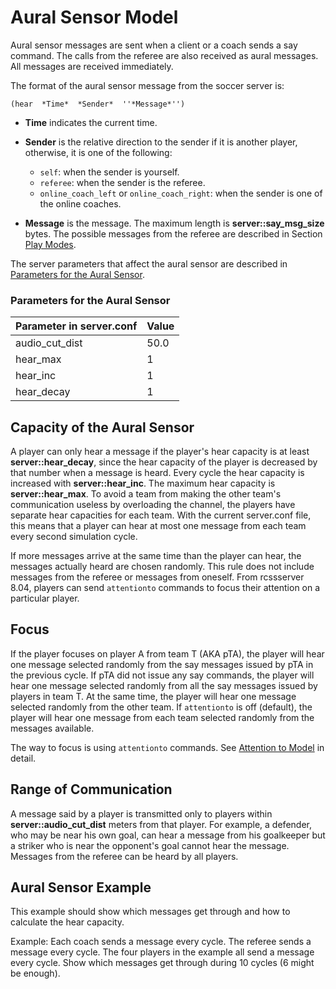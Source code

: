 # Aural Sensor Model

Aural sensor messages are sent when a client or a coach sends a say command. The calls from the referee are also received as aural messages. All messages are received immediately.

The format of the aural sensor message from the soccer server is:

```
(hear  *Time*  *Sender*  ''*Message*'')
```

- **Time** indicates the current time.
- **Sender** is the relative direction to the sender if it is another player, otherwise, it is one of the following:

  - `self`: when the sender is yourself.
  - `referee`: when the sender is the referee.
  - `online_coach_left` or `online_coach_right`: when the sender is one of the online coaches.

- **Message** is the message. The maximum length is **server::say_msg_size** bytes. The possible messages from the referee are described in Section [Play Modes](#sec-playmodes).

The server parameters that affect the aural sensor are described in [Parameters for the Aural Sensor](#param-auralsensor).

### Parameters for the Aural Sensor

| Parameter in server.conf | Value |
|--------------------------|-------|
| audio_cut_dist           | 50.0  |
| hear_max                 | 1     |
| hear_inc                 | 1     |
| hear_decay               | 1     |

## Capacity of the Aural Sensor

A player can only hear a message if the player's hear capacity is at least **server::hear_decay**, since the hear capacity of the player is decreased by that number when a message is heard. Every cycle the hear capacity is increased with **server::hear_inc**. The maximum hear capacity is **server::hear_max**. To avoid a team from making the other team's communication useless by overloading the channel, the players have separate hear capacities for each team. With the current server.conf file, this means that a player can hear at most one message from each team every second simulation cycle.

If more messages arrive at the same time than the player can hear, the messages actually heard are chosen randomly. This rule does not include messages from the referee or messages from oneself. From rcssserver 8.04, players can send `attentionto` commands to focus their attention on a particular player.

## Focus

If the player focuses on player A from team T (AKA pTA), the player will hear one message selected randomly from the say messages issued by pTA in the previous cycle. If pTA did not issue any say commands, the player will hear one message selected randomly from all the say messages issued by players in team T. At the same time, the player will hear one message selected randomly from the other team. If `attentionto` is off (default), the player will hear one message from each team selected randomly from the messages available.

The way to focus is using `attentionto` commands. See [Attention to Model](#sec-attentiontomodel) in detail.

## Range of Communication

A message said by a player is transmitted only to players within **server::audio_cut_dist** meters from that player. For example, a defender, who may be near his own goal, can hear a message from his goalkeeper but a striker who is near the opponent's goal cannot hear the message. Messages from the referee can be heard by all players.

## Aural Sensor Example

This example should show which messages get through and how to calculate the hear capacity.

Example: Each coach sends a message every cycle. The referee sends a message every cycle. The four players in the example all send a message every cycle. Show which messages get through during 10 cycles (6 might be enough).